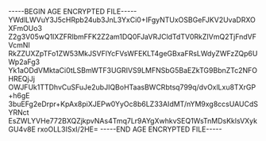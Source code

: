 -----BEGIN AGE ENCRYPTED FILE-----
YWdlLWVuY3J5cHRpb24ub3JnL3YxCi0+IFgyNTUxOSBGeFJKV2UvaDRXOXFmOUo3
Z2g3V05wQ1lXZFRlbmFFK2Z2am1DQ0FJaVRJCldTdTV0RkZIVmQ2TjFndVFVcmNI
RkZZUXZpTFo1ZW53MkJSVFlYcFVsWFEKLT4geGBxaFRsLWdyZWFzZQp6UWp2aFg3
Yk1aODdVMktaCi0tLSBmWTF3UGRIVS9LMFNSbG5BaEZkTG9BbnZTc2NFOHREQjJj
OWJFUk1TTDhvCuSFuJe2ubJIQBoHTaasBWCRbtsq799q/dvOxlLxu8TXrGP+h6gE
3buEFg2eDrpr+KpAx8piXJEPw0YyOc8b6LZ33AIdMT/nYM9xg8ccsUAUCdSYRNct
EsZWLYVHe772BXQZjkpvNAs4Tmq7Lr9AYgXwhkvSEQ1WsTnMDsKklsVXykGU4v8E
rxoOLL3ISxI/2HE=
-----END AGE ENCRYPTED FILE-----
